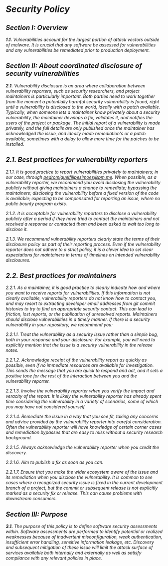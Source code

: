 # *Security Policy*
## *Section I: Overview*
***1.1.*** *Vulnerabilities account for the largest portion of attack vectors outside of malware. It is crucial that any software be assessed for vulnerabilities and any vulnerabilities be remediated prior to production deployment.*

## *Section II: About coordinated disclosure of security vulnerabilities*
***2.1.*** *Vulnerability disclosure is an area where collaboration between vulnerability reporters, such as security researchers, and project maintainers is particularly important. Both parties need to work together from the moment a potentially harmful security vulnerability is found, right until a vulnerability is disclosed to the world, ideally with a patch available. Typically, when someone lets a maintainer know privately about a security vulnerability, the maintainer develops a fix, validates it, and notifies the users of the project or package. The initial report of a vulnerability is made privately, and the full details are only published once the maintainer has acknowledged the issue, and ideally made remediation's or a patch available, sometimes with a delay to allow more time for the patches to be installed.*

## *2.1. Best practices for vulnerability reporters*
*2.1.1.* *It is good practice to report vulnerabilities privately to maintainers; in our case, through [pedromiguelfilipesimoes@pm.me](mailto:pedromiguelfilipesimoes@pm.me). When possible, as a vulnerability reporter, we recommend you avoid disclosing the vulnerability publicly without giving maintainers a chance to remediate; bypassing the maintainers; disclosing the vulnerability before a fixed version of the code is available; expecting to be compensated for reporting an issue, where no public bounty program exists.*

*2.1.2.* *It is acceptable for vulnerability reporters to disclose a vulnerability publicly after a period if they have tried to contact the maintainers and not received a response or contacted them and been asked to wait too long to disclose it.*

*2.1.3.* *We recommend vulnerability reporters clearly state the terms of their disclosure policy as part of their reporting process. Even if the vulnerability reporter does not adhere to a strict policy, it is a clever idea to set clear expectations for maintainers in terms of timelines on intended vulnerability disclosures.*

## *2.2. Best practices for maintainers*
*2.2.1.* *As a maintainer, it is good practice to clearly indicate how and where you want to receive reports for vulnerabilities. If this information is not clearly available, vulnerability reporters do not know how to contact you, and may resort to extracting developer email addresses from git commit histories to try to find an appropriate security contact. This can lead to friction, lost reports, or the publication of unresolved reports. Maintainers should disclose vulnerabilities in a timely manner. If there is a security vulnerability in your repository, we recommend you:*

*2.2.1.1.* *Treat the vulnerability as a security issue rather than a simple bug, both in your response and your disclosure. For example, you will need to explicitly mention that the issue is a security vulnerability in the release notes.*

*2.2.1.2.* *Acknowledge receipt of the vulnerability report as quickly as possible, even if no immediate resources are available for investigation. This sends the message that you are quick to respond and act, and it sets a positive tone for the rest of the interaction between you and the vulnerability reporter.*

*2.2.1.3.* *Involve the vulnerability reporter when you verify the impact and veracity of the report. It is likely the vulnerability reporter has already spent time considering the vulnerability in a variety of scenarios, some of which you may have not considered yourself.*

*2.2.1.4.* *Remediate the issue in a way that you see fit, taking any concerns and advice provided by the vulnerability reporter into careful consideration. Often the vulnerability reporter will have knowledge of certain corner cases and remediation bypasses that are easy to miss without a security research background.*

*2.2.1.5.* *Always acknowledge the vulnerability reporter when you credit the discovery.*

*2.2.1.6.* *Aim to publish a fix as soon as you can.*

*2.2.1.7.* *Ensure that you make the wider ecosystem aware of the issue and its remediation when you disclose the vulnerability. It is common to see cases where a recognized security issue is fixed in the current development branch of a project, but the commit or subsequent release is not explicitly marked as a security fix or release. This can cause problems with downstream consumers.*

## *Section III: Purpose*
***3.1.*** *The purpose of this policy is to define software security assessments within. Software assessments are performed to identify potential or realized weaknesses because of inadvertent misconfiguration, weak authentication, insufficient error handling, sensitive information leakage, etc. Discovery and subsequent mitigation of these issue will limit the attack surface of services available both internally and externally as well as satisfy compliance with any relevant policies in place.*